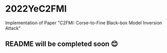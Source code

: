 # 2022YeC2FMI
Implementation of Paper "C2FMI: Corse-to-Fine Black-box Model Inversion Attack"

## README will be completed soon :blush:
